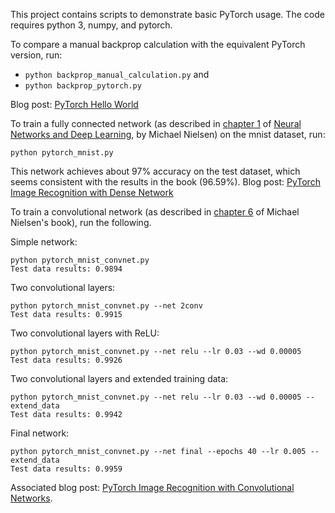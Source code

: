This project contains scripts to demonstrate basic PyTorch usage.  The code requires python 3, numpy, and pytorch.

To compare a manual backprop calculation with the equivalent PyTorch version, run:

* `python backprop_manual_calculation.py` and
* `python backprop_pytorch.py`

Blog post: [PyTorch Hello World](https://dev.to/nestedsoftware/pytorch-hello-world-37mo)

To train a fully connected network (as described in [chapter 1](http://neuralnetworksanddeeplearning.com/chap1.html#exercise_358114) of [Neural Networks and Deep Learning](http://neuralnetworksanddeeplearning.com/), by Michael Nielsen) on the mnist dataset, run:

```
python pytorch_mnist.py
```
This network achieves about 97% accuracy on the test dataset, which seems consistent with the results in the book (96.59%). Blog post: [PyTorch Image Recognition with Dense Network](https://dev.to/nestedsoftware/pytorch-image-recognition-dense-network-3nbd)

To train a convolutional network (as described in [chapter 6](http://neuralnetworksanddeeplearning.com/chap6.html#problem_834310) of Michael Nielsen's book), run the following.

Simple network: 

```
python pytorch_mnist_convnet.py
Test data results: 0.9894
```
Two convolutional layers: 
```
python pytorch_mnist_convnet.py --net 2conv
Test data results: 0.9915
```
Two convolutional layers with ReLU: 
```
python pytorch_mnist_convnet.py --net relu --lr 0.03 --wd 0.00005
Test data results: 0.9926
```
Two convolutional layers and extended training data: 
```
python pytorch_mnist_convnet.py --net relu --lr 0.03 --wd 0.00005 --extend_data
Test data results: 0.9942
```
Final network: 
```
python pytorch_mnist_convnet.py --net final --epochs 40 --lr 0.005 --extend_data
Test data results: 0.9959
```
Associated blog post: [PyTorch Image Recognition with Convolutional Networks](https://dev.to/nestedsoftware/pytorch-image-recognition-with-convolutional-networks-4k17).
